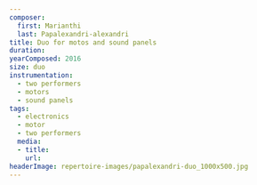 ```yaml
---
composer:
  first: Marianthi
  last: Papalexandri-alexandri
title: Duo for motos and sound panels
duration:
yearComposed: 2016
size: duo
instrumentation:
  - two performers
  - motors
  - sound panels
tags:
  - electronics
  - motor
  - two performers
  media:
  - title:
    url:
headerImage: repertoire-images/papalexandri-duo_1000x500.jpg
---
```

